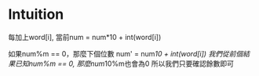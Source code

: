 # Intuition

每加上word[i], 當前num = num*10 + int(word[i])

如果num%m == 0，那麼下個位數 num' = num*10 + int(word[i])
我們從前個結果已知num%m == 0, 那麼num*10%m也會為0
所以我們只要確認餘數即可